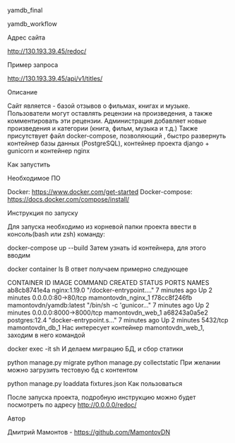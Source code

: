yamdb_final

yamdb_workflow

Адрес сайта

http://130.193.39.45/redoc/

Пример запроса

http://130.193.39.45/api/v1/titles/

Описание

Сайт является - базой отзывов о фильмах, книгах и музыке. Пользователи могут оставлять рецензии на произведения, а также комментировать эти рецензии. Администрация добавляет новые произведения и категории (книга, фильм, музыка и т.д.) Также присутствует файл docker-compose, позволяющий , быстро развернуть контейнер базы данных (PostgreSQL), контейнер проекта django + gunicorn и контейнер nginx

Как запустить

Необходимое ПО

Docker: https://www.docker.com/get-started 
Docker-compose: https://docs.docker.com/compose/install/

Инструкция по запуску

Для запуска необходимо из корневой папки проекта ввести в консоль(bash или zsh) команду:

docker-compose up --build
Затем узнать id контейнера, для этого вводим

docker container ls
В ответ получаем примерно следующее

CONTAINER ID   IMAGE                     COMMAND                  CREATED         STATUS         PORTS                    NAMES
ab8cb8741e4a   nginx:1.19.0              "/docker-entrypoint.…"   7 minutes ago   Up 2 minutes   0.0.0.0:80->80/tcp       mamontovdn_nginx_1
f78cc8f246fb   mamontovdn/yamdb:latest   "/bin/sh -c 'gunicor…"   7 minutes ago   Up 2 minutes   0.0.0.0:8000->8000/tcp   mamontovdn_web_1
a68243a0a5e2   postgres:12.4             "docker-entrypoint.s…"   7 minutes ago   Up 2 minutes   5432/tcp                 mamontovdn_db_1
Нас интересует контейнер mamontovdn_web_1, заходим в него командой

docker exec -it <CONTAINER ID> sh
И делаем миграцию БД, и сбор статики

python manage.py migrate
python manage.py collectstatic
При желании можно загрузить тестовую бд с контентом

python manage.py loaddata fixtures.json
Как пользоваться

После запуска проекта, подробную инструкцию можно будет посмотреть по адресу http://0.0.0.0/redoc/

Автор

Дмитрий Мамонтов - https://github.com/MamontovDN
